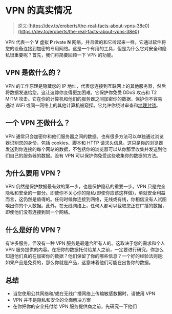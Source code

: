 # VPN 的真实情况

> 原文:[https://dev.to/eroberts/the-real-facts-about-vpns-38e0](https://dev.to/eroberts/the-real-facts-about-vpns-38e0)

VPN 代表一个 **V** 虚拟 **P** rivate **N** 网络，并且做的和它听起来一样。它通过软件将您的设备连接到加密的专用网络。这是一个有用的工具，但是为什么它对安全和隐私很重要呢？首先，我们将简要回顾一下 VPN 的功能。

## VPN 是做什么的？

VPN 的工作原理是隐藏您的 IP 地址，代表您连接到互联网上的其他服务器，然后将数据发送给您。这让追踪你变得更加困难。它保护你免受 DDoS 攻击和 T2 MITM 攻击。它在你的计算机和他们的服务器之间加密你的数据，保护你不容易通过 WiFi 或同一网络上的其他计算机被窥探。它允许你绕过审查和[地理封锁](https://en.wikipedia.org/wiki/Geo-blocking)。

## [](#what-does-a-vpn-not-do)一个 VPN <u>不</u>做什么？

VPN 通常只会加密你和他们服务器之间的数据。也有很多方法可以单独通过浏览器识别您的身份，包括 cookies、脚本和 HTTP 请求头信息。这只是你的浏览器发送到你连接的每个网站的数据，不包括你的浏览器可以从你那里收集并发送到他们自己的服务器的数据。没有 VPN 可以保护你免受这些收集你的数据的方法。

## [](#why-should-i-use-a-vpn)为什么要用 VPN？

VPN 仍然是保护数据最有效的第一步，也是保护隐私的重要一步。VPN 只是完全隐私和安全的一部分。即使你不关心你的隐私(即使你应该这样做)，单就安全利益而言，这仍然是值得的。任何时候你连接到网络，无线或有线，你相信没有人试图嗅出你的个人数据。此外，在无线网络上，任何人都可以截取您正在广播的数据，即使他们没有连接到同一个网络。

## [](#what-is-a-good-vpn)什么是好的 VPN？

有许多服务，但没有一种 VPN 服务是最适合所有人的。这取决于您的需求和个人 VPN 服务提供的内容。在把你的数据托付给某人之前，一定要进行研究。你怎么知道他们真的在加密你的数据？他们保留了你的哪些信息？一个好的经验法则是:如果产品是免费的，那么你就是产品，这意味着他们可能在出售你的数据。

## [](#summary)总结

*   当您使用公共网络和/或在无线广播网络上传输敏感数据时，请使用 VPN
*   VPN 并不是隐私和安全的全面解决方案
*   在你把你的安全托付给 VPN 服务提供商之前，先研究一下他们